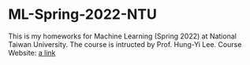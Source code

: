 # ML-Spring-2022-NTU
This is my homeworks for Machine Learning (Spring 2022) at National Taiwan University. The course is intructed by Prof. Hung-Yi Lee.
Course Website: [a link](https://speech.ee.ntu.edu.tw/~hylee/ml/2022-spring.php)
